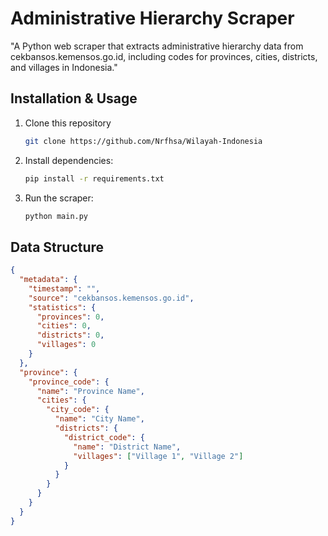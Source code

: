 # Administrative Hierarchy Scraper

"A Python web scraper that extracts administrative hierarchy data from cekbansos.kemensos.go.id, including codes for provinces, cities, districts, and villages in Indonesia."

## Installation & Usage

1. Clone this repository
   ```bash
   git clone https://github.com/Nrfhsa/Wilayah-Indonesia
   ```
2. Install dependencies:
   ```bash
   pip install -r requirements.txt
   ```
3. Run the scraper:
   ```bash
   python main.py
   ```

## Data Structure

```json
{
  "metadata": {
    "timestamp": "",
    "source": "cekbansos.kemensos.go.id",
    "statistics": {
      "provinces": 0,
      "cities": 0,
      "districts": 0,
      "villages": 0
    }
  },
  "province": {
    "province_code": {
      "name": "Province Name",
      "cities": {
        "city_code": {
          "name": "City Name",
          "districts": {
            "district_code": {
              "name": "District Name",
              "villages": ["Village 1", "Village 2"]
            }
          }
        }
      }
    }
  }
}
```


